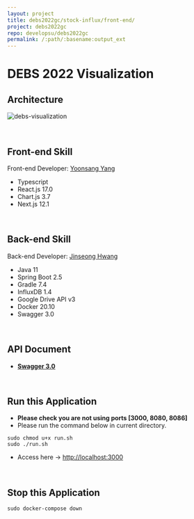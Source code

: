 ```yaml
---
layout: project
title: debs2022gc/stock-influx/front-end/
project: debs2022gc
repo: developsu/debs2022gc
permalink: /:path/:basename:output_ext
---
```


# DEBS 2022 Visualization


## Architecture

![debs-visualization](https://user-images.githubusercontent.com/52629158/164049682-233bdfdd-6004-4c26-8227-0aea2f59c894.png)

<br>

## Front-end Skill

Front-end Developer: [Yoonsang Yang](https://github.com/yanggak12)

- Typescript
- React.js 17.0
- Chart.js 3.7
- Next.js 12.1

<br>

## Back-end Skill

Back-end Developer: [Jinseong Hwang](https://github.com/JinseongHwang)

- Java 11
- Spring Boot 2.5
- Gradle 7.4
- InfluxDB 1.4
- Google Drive API v3
- Docker 20.10
- Swagger 3.0

<br>

## API Document

- **[Swagger 3.0](http://localhost:8080/swagger-ui/index.html)**

<br>

## Run this Application

- **Please check you are not using ports [3000, 8080, 8086]**
- Please run the command below in current directory.

```shell
sudo chmod u+x run.sh
sudo ./run.sh
```
- Access here → [http://localhost:3000](http://localhost:3000)

<br>

## Stop this Application

```shell
sudo docker-compose down
```
